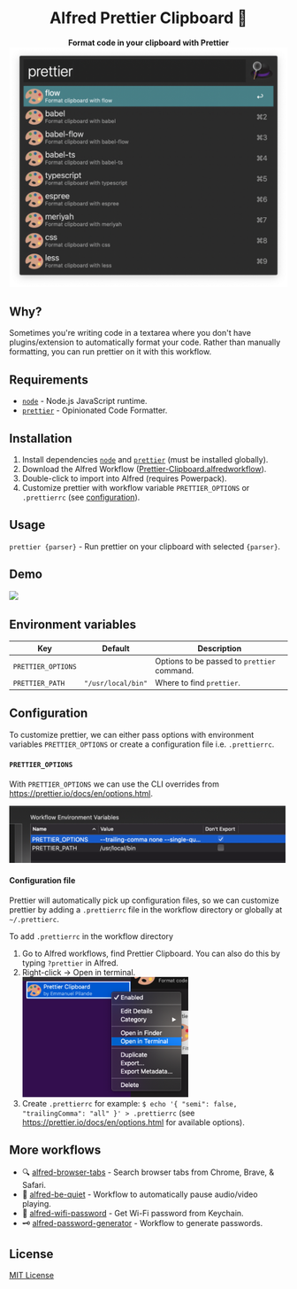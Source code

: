 <div align="center">
  <h1>Alfred Prettier Clipboard 🎨</h1>
</div>

<p align="center">
  <strong>Format code in your clipboard with Prettier</strong></br>
  <img src="./assets/prettier-clipboard-preview.png" width="530">
</p>

## Why?

Sometimes you're writing code in a textarea where you don't have plugins/extension to automatically format your code.
Rather than manually formatting, you can run prettier on it with this workflow.

## Requirements

- [`node`](https://nodejs.org/) - Node.js JavaScript runtime.
- [`prettier`](https://prettier.io/) - Opinionated Code Formatter.

## Installation

1. Install dependencies [`node`](https://nodejs.org/) and [`prettier`](https://prettier.io/) (must be installed globally).
1. Download the Alfred Workflow ([Prettier-Clipboard.alfredworkflow](https://github.com/epilande/alfred-prettier-clipboard/releases/latest/download/Prettier-Clipboard.alfredworkflow)).
1. Double-click to import into Alfred (requires Powerpack).
1. Customize prettier with workflow variable `PRETTIER_OPTIONS` or `.prettierrc` (see [configuration](#configuration)).

## Usage

`prettier {parser}` - Run prettier on your clipboard with selected `{parser}`.

## Demo

<img src="./assets/demo.gif" width="600">

## Environment variables

| Key                | Default            | Description                                 |
| ------------------ | ------------------ | ------------------------------------------- |
| `PRETTIER_OPTIONS` |                    | Options to be passed to `prettier` command. |
| `PRETTIER_PATH`    | `"/usr/local/bin"` | Where to find `prettier`.                   |

## Configuration

To customize prettier, we can either pass options with environment variables `PRETTIER_OPTIONS` or create a configuration file i.e. `.prettierrc`.

#### `PRETTIER_OPTIONS`

With `PRETTIER_OPTIONS` we can use the CLI overrides from https://prettier.io/docs/en/options.html.

<img src="./assets/prettier-options.png" width="500">

#### Configuration file

Prettier will automatically pick up configuration files, so we can customize prettier by adding a `.prettierrc` file in the workflow directory or globally at `~/.prettierc`.

To add `.prettierrc` in the workflow directory

1. Go to Alfred workflows, find Prettier Clipboard. You can also do this by typing `?prettier` in Alfred.
1. Right-click -> Open in terminal. </br>
   <img src="./assets/open-in-terminal.png" width="300">
1. Create `.prettierrc` for example: `$ echo '{ "semi": false, "trailingComma": "all" }' > .prettierrc`
   (see https://prettier.io/docs/en/options.html for available options).

## More workflows

- 🔍 [alfred-browser-tabs](https://github.com/epilande/alfred-browser-tabs) - Search browser tabs from Chrome, Brave, & Safari.
- 🤫 [alfred-be-quiet](https://github.com/epilande/alfred-be-quiet) - Workflow to automatically pause audio/video playing.
- 🔐 [alfred-wifi-password](https://github.com/epilande/alfred-wifi-password) - Get Wi-Fi password from Keychain.
- 🗝 [alfred-password-generator](https://github.com/epilande/alfred-password-generator) - Workflow to generate passwords.

## License

[MIT License](https://oss.ninja/mit/epilande/)
